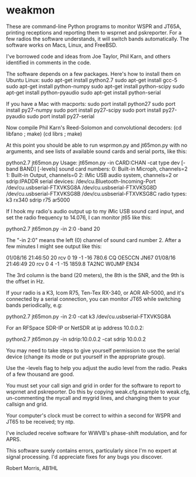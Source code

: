 # weakmon

These are command-line Python programs to monitor WSPR and JT65A,
printing receptions and reporting them to wsprnet and
pskreporter. For a few radios the software understands, it will
switch bands automatically. The software works on Macs, Linux, and
FreeBSD.

I've borrowed code and ideas from Joe Taylor, Phil Karn, and others
identified in comments in the code.

The software depends on a few packages. Here's how to install them
on Ubuntu Linux:
  sudo apt-get install python2.7
  sudo apt-get install gcc-5
  sudo apt-get install python-numpy
  sudo apt-get install python-scipy
  sudo apt-get install python-pyaudio
  sudo apt-get install python-serial

If you have a Mac with macports:
  sudo port install python27
  sudo port install py27-numpy
  sudo port install py27-scipy
  sudo port install py27-pyaudio
  sudo port install py27-serial

Now compile Phil Karn's Reed-Solomon and convolutional decoders:
  (cd libfano ; make)
  (cd librs ; make)

At this point you should be able to run wsprmon.py and jt65mon.py with
no arguments, and see lists of available sound cards and serial ports,
like this:

  python2.7 jt65mon.py
  Usage: jt65mon.py -in CARD:CHAN -cat type dev [-band BAND] [-levels]
  sound card numbers:
    0: Built-in Microph, channels=2
    1: Built-in Output, channels=0
    2: iMic USB audio system, channels=2
    or sdrip:IPADDR
  serial devices:
    /dev/cu.Bluetooth-Incoming-Port
    /dev/cu.usbserial-FTXVKSG8A
    /dev/cu.usbserial-FTXVKSG8D
    /dev/cu.usbserial-FTXVKSG8B
    /dev/cu.usbserial-FTXVKSG8C
  radio types: k3 rx340 sdrip r75 ar5000 

If I hook my radio's audio output up to my iMic USB sound card input,
and set the radio frequency to 14.076, I can monitor jt65 like this:

  python2.7 jt65mon.py -in 2:0 -band 20

The "-in 2:0" means the left (0) channel of sound card number 2. After
a few minutes I might see output like this:

  01/08/16 21:46:50 20 rcv  0 19 -1 -16  780.6 CQ OE5CCN JN67
  01/08/16 21:46:49 20 rcv  0  4 -1 -15 1859.8 TA2NC   W0JMP EN34

The 3rd column is the band (20 meters), the 8th is the SNR, and the
9th is the offset in Hz.

If your radio is a K3, Icom R75, Ten-Tex RX-340, or AOR AR-5000, and
it's connected by a serial connection, you can monitor JT65 while
switching bands periodically, e.g:

  python2.7 jt65mon.py -in 2:0 -cat k3 /dev/cu.usbserial-FTXVKSG8A

For an RFSpace SDR-IP or NetSDR at ip address 10.0.0.2:

  python2.7 jt65mon.py -in sdrip:10.0.0.2 -cat sdrip 10.0.0.2

You may need to take steps to give yourself permission to use the
serial device (change its mode or put yourself in the appropriate
group).

Use the -levels flag to help you adjust the audio level from the
radio. Peaks of a few thousand are good.

You must set your call sign and grid in order for the software to
report to wsprnet and pskreporter. Do this by copying weak.cfg.example
to weak.cfg, un-commenting the mycall and mygrid lines, and changing
them to your callsign and grid.

Your computer's clock must be correct to within a second for WSPR and
JT65 to be received; try ntp.

I've included receive software for WWVB's phase-shift modulation, and
for APRS.

This software surely contains errors, particularly since I'm no expert
at signal processing. I'd appreciate fixes for any bugs you discover.

Robert Morris, AB1HL
